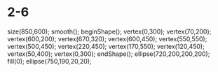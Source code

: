 # 2-6
size(850,600);
smooth();
beginShape();
vertex(0,300);
vertex(70,200);
vertex(600,200);
vertex(670,320);
vertex(600,450);
vertex(550,550);
vertex(500,450);
vertex(220,450);
vertex(170,550);
vertex(120,450);
vertex(50,400);
vertex(0,300);
endShape();
ellipse(720,200,200,200);
fill(0);
ellipse(750,190,20,20);
